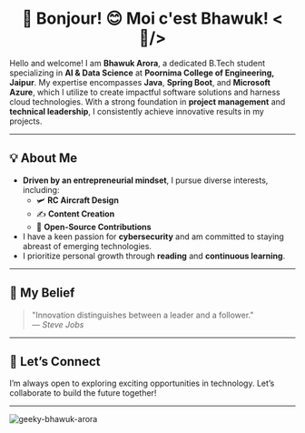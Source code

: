 <h1 align="center">💫 Bonjour! 😊 Moi c'est Bhawuk! <🤠/></h1>

Hello and welcome! I am **Bhawuk Arora**, a dedicated B.Tech student specializing in **AI & Data Science** at **Poornima College of Engineering, Jaipur**. My expertise encompasses **Java**, **Spring Boot**, and **Microsoft Azure**, which I utilize to create impactful software solutions and harness cloud technologies. With a strong foundation in **project management** and **technical leadership**, I consistently achieve innovative results in my projects.

---

## 💡 About Me

- **Driven by an entrepreneurial mindset**, I pursue diverse interests, including:
  - 🛩️ **RC Aircraft Design**
  - ✍️ **Content Creation**
  - 🤝 **Open-Source Contributions**
- I have a keen passion for **cybersecurity** and am committed to staying abreast of emerging technologies.
- I prioritize personal growth through **reading** and **continuous learning**.

---

## 🌟 My Belief

> "Innovation distinguishes between a leader and a follower."  
> — *Steve Jobs*

---

## 🚀 Let’s Connect

I’m always open to exploring exciting opportunities in technology. Let’s collaborate to build the future together!



---


<p align="left"> <img src="https://komarev.com/ghpvc/?username=geeky-bhawuk-arora&label=Profile%20views&color=0e75b6&style=flat" alt="geeky-bhawuk-arora" /> </p>





